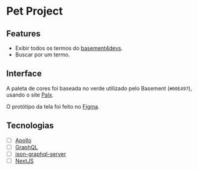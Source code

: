 Pet Project
===

## Features

- Exibir todos os termos do [basement4devs](https://hackmd.io/@abigailarruda/basement4devs).
- Buscar por um termo.

## Interface

A paleta de cores foi baseada no verde utilizado pelo Basement (`#00E497`), usando o site [Palx](https://palx.jxnblk.com/).

O protótipo da tela foi feito no [Figma](https://www.figma.com/file/7f9EOXD7C2I8Gb94uYAgtl/basement4devs?node-id=0%3A1).

## Tecnologias

- [ ] [Apollo](https://www.apollographql.com/)
- [ ] [GraphQL](https://graphql.org/)
- [ ] [json-graphql-server](https://github.com/marmelab/json-graphql-server)
- [ ] [NextJS](https://nextjs.org/)